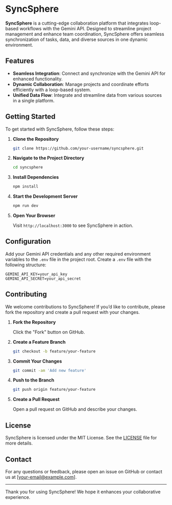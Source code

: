 # SyncSphere

**SyncSphere** is a cutting-edge collaboration platform that integrates loop-based workflows with the Gemini API. Designed to streamline project management and enhance team coordination, SyncSphere offers seamless synchronization of tasks, data, and diverse sources in one dynamic environment.

## Features

- **Seamless Integration**: Connect and synchronize with the Gemini API for enhanced functionality.
- **Dynamic Collaboration**: Manage projects and coordinate efforts efficiently with a loop-based system.
- **Unified Data Flow**: Integrate and streamline data from various sources in a single platform.

## Getting Started

To get started with SyncSphere, follow these steps:

1. **Clone the Repository**

   ```bash
   git clone https://github.com/your-username/syncsphere.git
   ```

2. **Navigate to the Project Directory**

   ```bash
   cd syncsphere
   ```

3. **Install Dependencies**

   ```bash
   npm install
   ```

4. **Start the Development Server**

   ```bash
   npm run dev
   ```

5. **Open Your Browser**

   Visit `http://localhost:3000` to see SyncSphere in action.

## Configuration

Add your Gemini API credentials and any other required environment variables to the `.env` file in the project root. Create a `.env` file with the following structure:

```env
GEMINI_API_KEY=your_api_key
GEMINI_API_SECRET=your_api_secret
```

## Contributing

We welcome contributions to SyncSphere! If you’d like to contribute, please fork the repository and create a pull request with your changes.

1. **Fork the Repository**

   Click the "Fork" button on GitHub.

2. **Create a Feature Branch**

   ```bash
   git checkout -b feature/your-feature
   ```

3. **Commit Your Changes**

   ```bash
   git commit -am 'Add new feature'
   ```

4. **Push to the Branch**

   ```bash
   git push origin feature/your-feature
   ```

5. **Create a Pull Request**

   Open a pull request on GitHub and describe your changes.

## License

SyncSphere is licensed under the MIT License. See the [LICENSE](LICENSE) file for more details.

## Contact

For any questions or feedback, please open an issue on GitHub or contact us at [your-email@example.com].

---

Thank you for using SyncSphere! We hope it enhances your collaborative experience.
